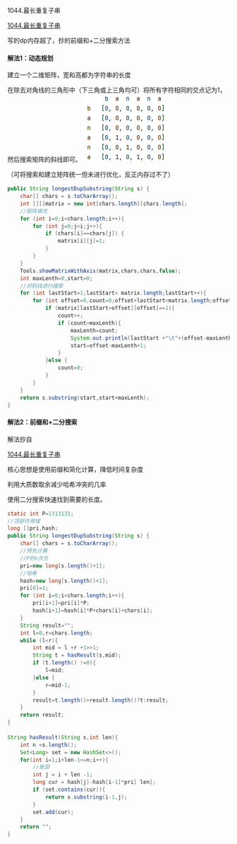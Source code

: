 1044.最长重复子串

[1044.最长重复子串
](https://leetcode-cn.com/problems/longest-duplicate-substring/)

写的dp内存超了，抄的前缀和+二分搜索方法

#### 解法1：动态规划

建立一个二维矩阵，宽和高都为字符串的长度

在除去对角线的三角形中（下三角或上三角均可）将所有字符相同的交点记为1，然后搜索矩阵的斜线即可。
![lc1044_2d_matrix.png](../_resources/lc1044_2d_matrix.png)

（可将搜索和建立矩阵统一但未进行优化，反正内存过不了）
```java
public String longestDupSubstring(String s) {
    char[] chars = s.toCharArray();
    int [][]matrix = new int[chars.length][chars.length];
    //矩阵填充
    for (int i=0;i<chars.length;i++){
        for (int j=0;j<i;j++){
            if (chars[i]==chars[j]) {
                matrix[i][j]=1;
            }
        }
    }
    Tools.showMatrixWithAxis(matrix,chars,chars,false);
    int maxLenth=0,start=0;
    //对斜线进行搜索
    for (int lastStart=1;lastStart< matrix.length;lastStart++){
        for (int offset=0,count=0;offset+lastStart<matrix.length;offset++){
            if (matrix[lastStart+offset][offset]==1){
                count++;
                if (count>maxLenth){
                    maxLenth=count;
                    System.out.println(lastStart +"\t"+(offset-maxLenth+1));
                    start=offset-maxLenth+1;
                }
            }else {
                count=0;
            }
        }
    }
    return s.substring(start,start+maxLenth);
}
```

#### 解法2：前缀和+二分搜索

解法抄自

[1044.最长重复子串
](https://leetcode-cn.com/problems/longest-duplicate-substring/solution/gong-shui-san-xie-zi-fu-chuan-ha-xi-ying-hae9/)

核心思想是使用前缀和简化计算，降低时间复杂度

利用大质数取余减少哈希冲突的几率

使用二分搜索快速找到需要的长度。

```java
static int P=1313131;
//顶部作用域
long []pri,hash;
public String longestDupSubstring(String s) {
    char[] chars = s.toCharArray();
    //预先计算
    //P的n次方
    pri=new long[s.length()+1];
    //哈希
    hash=new long[s.length()+1];
    pri[0]=1;
    for (int i=0;i<chars.length;i++){
        pri[i+1]=pri[i]*P;
        hash[i+1]=hash[i]*P+chars[i]+chars[i];
    }
    String result="";
    int l=0,r=chars.length;
    while (l<r){
        int mid = l +r +1>>1;
        String t = hasResult(s,mid);
        if (t.length() !=0){
            l=mid;
        }else {
            r=mid-1;
        }
        result=t.length()>result.length()?t:result;
    }
    return result;
}

String hasResult(String s,int len){
    int n =s.length();
    Set<Long> set = new HashSet<>();
    for(int i=1;i+len-1<=n;i++){
        //尾部
        int j = i + len -1;
        long cur = hash[j]-hash[i-1]*pri[ len];
        if (set.contains(cur)){
            return s.substring(i-1,j);
        }
        set.add(cur);
    }
    return "";
}
```